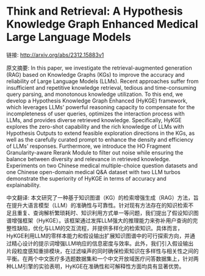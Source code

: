 # Think and Retrieval: A Hypothesis Knowledge Graph Enhanced Medical Large Language Models

链接: http://arxiv.org/abs/2312.15883v1

原文摘要:
In this paper, we investigate the retrieval-augmented generation (RAG) based
on Knowledge Graphs (KGs) to improve the accuracy and reliability of Large
Language Models (LLMs). Recent approaches suffer from insufficient and
repetitive knowledge retrieval, tedious and time-consuming query parsing, and
monotonous knowledge utilization. To this end, we develop a Hypothesis
Knowledge Graph Enhanced (HyKGE) framework, which leverages LLMs' powerful
reasoning capacity to compensate for the incompleteness of user queries,
optimizes the interaction process with LLMs, and provides diverse retrieved
knowledge. Specifically, HyKGE explores the zero-shot capability and the rich
knowledge of LLMs with Hypothesis Outputs to extend feasible exploration
directions in the KGs, as well as the carefully curated prompt to enhance the
density and efficiency of LLMs' responses. Furthermore, we introduce the HO
Fragment Granularity-aware Rerank Module to filter out noise while ensuring the
balance between diversity and relevance in retrieved knowledge. Experiments on
two Chinese medical multiple-choice question datasets and one Chinese
open-domain medical Q&A dataset with two LLM turbos demonstrate the superiority
of HyKGE in terms of accuracy and explainability.

中文翻译:
本文研究了一种基于知识图谱（KG）的检索增强生成（RAG）方法，旨在提升大语言模型（LLM）的准确性与可靠性。针对现有方法存在的知识检索不足且重复、查询解析繁琐耗时、知识利用方式单一等问题，我们提出了假设知识图谱增强框架（HyKGE）。该框架通过发挥LLM强大的推理能力来弥补用户查询的完整性缺陷，优化与LLM的交互流程，并提供多样化的检索知识。具体而言，HyKGE利用LLM的零样本能力和假设输出扩展知识图谱中的可行探索方向，并通过精心设计的提示词增强LLM响应的信息密度与效率。此外，我们引入假设输出片段粒度感知重排模块，在过滤噪声的同时确保检索知识在多样性与相关性之间的平衡。在两个中文医疗多选题数据集和一个中文开放域医疗问答数据集上，针对两种LLM引擎的实验表明，HyKGE在准确性和可解释性方面均具有显著优势。
